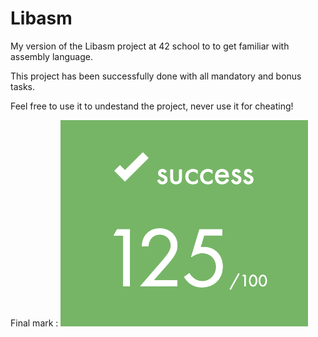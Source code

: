 # Libasm

My version of the Libasm project at 42 school to to get familiar with assembly language.

This project has been successfully done with all mandatory and bonus tasks.

Feel free to use it to undestand the project, never use it for cheating!

Final mark :
![alt text](https://github.com/EniddeallA/Libasm/blob/master/success.png)